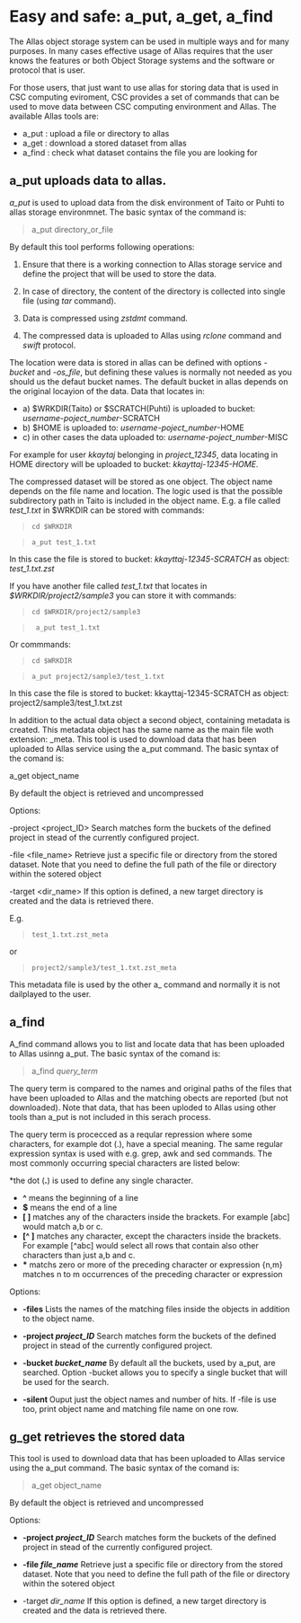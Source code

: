 # Easy and safe: a_put, a_get, a_find

The Allas object storage system can be used in multiple ways and for many purposes. In many cases effective usage of Allas requires that the user knows the features or both Object Storage systems and the software or protocol that is user.

For those users, that just want to use allas for storing data that is used in CSC computing eviroment, CSC provides a set of commands that can be used to move data between CSC computing environment and Allas. The available Allas tools are:
  
* a_put : upload a file or directory to allas
* a_get : download a stored dataset from allas
* a_find : check what dataset contains the file you are looking for


## a_put uploads data to allas.

<i>a_put</i> is used to upload data from the disk environment of Taito or Puhti to 
allas storage environmnet. The basic syntax of the command is:

>   a_put directory_or_file

By default this tool performs following operations:

1. Ensure that there is a working connection to Allas storage service and 
define the project that will be used to store the data.

2. In case of directory, the content of the directory is collected into single file
(using <i>tar</i> command).

3. Data is compressed using <i>zstdmt</i> command.

4. The compressed data is uploaded to Allas using <i>rclone</i> command and <i>swift</i> protocol.

The location were data is stored in allas can be defined with options
<i>-bucket</i> and <i>-os_file</i>, but defining these values is normally not needed as you should us the defaut bucket names.
 The default bucket in allas  depends on the original locayion of the data. Data that locates in:
 
  * a) $WRKDIR(Taito) or $SCRATCH(Puhti) is uploaded to bucket:  <i>username-poject_number</i>-SCRATCH
  * b) $HOME is uploaded to: <i>username-poject_number</i>-HOME
  * c) in other cases the data uploaded to: <i>username-poject_number</i>-MISC

For example for user <i>kkaytaj</i> belonging in <i>project_12345</i>, data locating in HOME directory
will be uploaded to bucket: <i>kkayttaj-12345-HOME</i>.

The compressed dataset will be stored as one object. The object name depends on the
file name and location.  The logic used is that the possible subdirectory path in Taito is included 
in the object name. E.g. a file called <i>test_1.txt</i> in $WRKDIR can be stored with commands:

>     cd $WRKDIR

>     a_put test_1.txt

In this case the file is stored to bucket: <i>kkayttaj-12345-SCRATCH</i>
as object: <i>test_1.txt.zst</i>

If you have another file called <i>test_1.txt</i> that locates in <i>$WRKDIR/project2/sample3</i>
you can store it with commands:
   
>     cd $WRKDIR/project2/sample3

>      a_put test_1.txt
  
Or commmands:
>     cd $WRKDIR

>     a_put project2/sample3/test_1.txt

In this case the file is stored to bucket: kkayttaj-12345-SCRATCH 
as object:  project2/sample3/test_1.txt.zst

In addition to the actual data object a second object, containing 
metadata is created. This metadata object has the same name as the
main file woth extension: _meta.
This tool is used to download data that has been uploaded to Allas service using the a_put command.
The basic syntax of the comand is:

   a_get object_name

By default the object is retrieved and uncompressed 

Options:

-project <project_ID>   Search matches form the buckets of the defined project in stead of the currently configured project. 

-file <file_name>       Retrieve just a specific file or directory from the stored dataset. Note that you need to define
                        the full path of the file or directory within the sotered object

-target <dir_name>      If this option is defined, a new target directory is created and the data is retrieved there.


E.g. 
>     test_1.txt.zst_meta
or 
>     project2/sample3/test_1.txt.zst_meta

This metadata file is used by the other a_ command and normally it is not dailplayed to the user.

## a_find

A_find command allows you to list and locate data that has been uploaded to Allas usinng a_put.
The basic syntax of the comand is:

>    a_find <i>query_term</i>

The query term is compared to the names and original paths of the files that have been uploaded to
Allas and the matching obects are reported (but not downloaded). Note that data, that has been uploded 
to Allas using other tools than a_put is not included in this serach process.

The query term is procecced as a reqular repression where some characters, for example dot (.), have a special meaning.
The same regular expression syntax is used with e.g. grep, awk and sed commands.
The most commonly occurring special characters are listed below:

*the dot (<b>.</b>) is used to define any single character.
* <b>^</b> means the beginning of a line
* <b>$</b> means the end of a line
* <b>[ ]</b> matches any of the characters inside the brackets. For example [abc] would match a,b or c.
* <b>[^ ]</b> matches any character, except the characters inside the brackets. 
    For example [^abc] would select all rows that contain also other characters
    than just a,b and c.
* <b>*</b> matchs zero or more of the preceding character or expression
    \{n,m\} matches n to m occurrences of the preceding character or expression



Options:

* <b>-files</b>  Lists the names of the matching files inside the objects in addition to the object name.

* <b>-project <i>project_ID</i></b>   Search matches form the buckets of the defined project in stead of the currently configured project. 

* <b>-bucket <i>bucket_name</i></b>   By default all the buckets, used by a_put, are searched. Option -bucket allows you to specify a 
                             single bucket that will be used for the search.

* <b>-silent </b>                     Ouput just the object names and number of hits. If -file is use too, print object name and 
                             matching file name on one row.
                             
## g_get retrieves the stored data

This tool is used to download data that has been uploaded to Allas service using the a_put command.
The basic syntax of the comand is:

>    a_get object_name

By default the object is retrieved and uncompressed 

Options:

* <b>-project <i>project_ID</i></b>   Search matches form the buckets of the defined project in stead of the currently configured project. 

* <b>-file <i>file_name</i></b>      Retrieve just a specific file or directory from the stored dataset. Note that you need to define
                        the full path of the file or directory within the sotered object

* -target <i>dir_name</i></b>      If this option is defined, a new target directory is created and the data is retrieved there.


